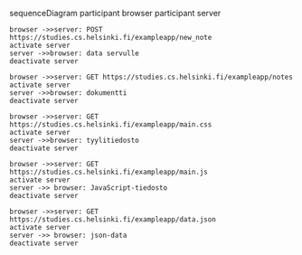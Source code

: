sequenceDiagram
	participant browser
	participant server

	browser ->>server: POST https://studies.cs.helsinki.fi/exampleapp/new_note
	activate server
	server ->>browser: data servulle
	deactivate server

	browser ->>server: GET https://studies.cs.helsinki.fi/exampleapp/notes
	activate server
	server ->>browser: dokumentti
	deactivate server

	browser ->>server: GET https://studies.cs.helsinki.fi/exampleapp/main.css
	activate server
	server ->>browser: tyylitiedosto
	deactivate server

	browser ->>server: GET https://studies.cs.helsinki.fi/exampleapp/main.js
	activate server
	server ->> browser: JavaScript-tiedosto
	deactivate server

	browser ->>server: GET https://studies.cs.helsinki.fi/exampleapp/data.json
	activate server
	server ->> browser: json-data
	deactivate server